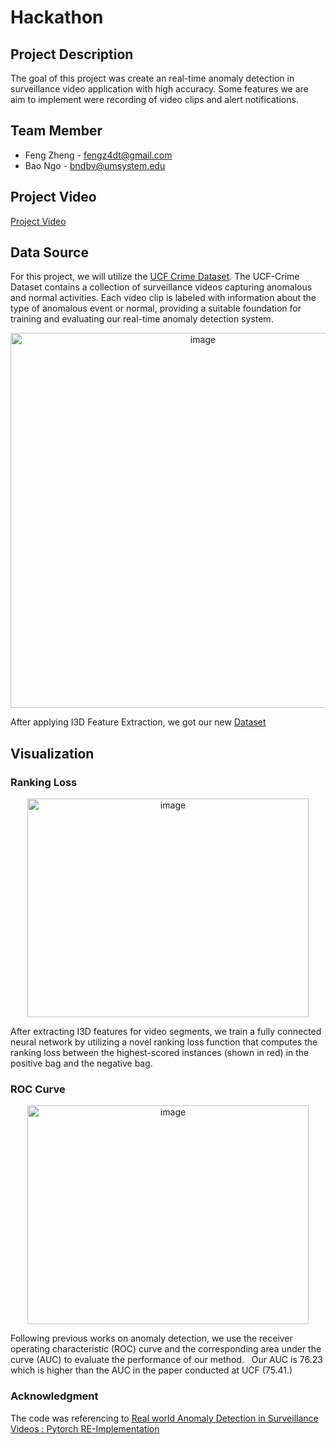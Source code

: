# Hackathon

## Project Description
The goal of this project was create an real-time anomaly detection in surveillance video application with high accuracy. Some features we are aim to implement were recording of video clips and alert notifications.


## Team Member
- Feng Zheng - fengz4dt@gmail.com
- Bao Ngo - bndbv@umsystem.edu


## Project Video
[Project Video](https://youtu.be/dRhIbL1m7nc)


## Data Source
For this project, we will utilize the [UCF Crime Dataset](https://www.dropbox.com/sh/75v5ehq4cdg5g5g/AABvnJSwZI7zXb8_myBA0CLHa?dl=0).
The UCF-Crime Dataset contains a collection of surveillance videos capturing anomalous and normal activities. Each video clip is labeled with information about the type of anomalous event or normal, providing a suitable foundation for training and evaluating our real-time anomaly detection system.
<p align="center">
  <img width="600" alt="image" src="https://github.com/Bao-Thien-Ngo/Hackathon/assets/46905932/cff800ea-27ea-4b03-b706-6a63ed974f0c">
</p>

After applying I3D Feature Extraction, we got our new [Dataset](https://mega.nz/folder/Pw1hlAwa#D7dWaoMUqWBp0vtUa9tIGw)


## Visualization

### Ranking Loss
<p align="center">
  <img width="450" height="350" alt="image" src="https://github.com/Bao-Thien-Ngo/Hackathon/assets/46905932/fcee5090-208d-4b28-ac41-0449d46ba5d6">
</p>
After extracting I3D features for video segments, we train a fully connected neural network by utilizing a novel ranking loss function that computes the ranking loss between the highest-scored instances (shown in red) in the positive bag and the negative bag.

### ROC Curve
<p align="center">
  <img width="450" height="350" alt="image" src="https://github.com/Bao-Thien-Ngo/Hackathon/assets/46905932/e5ce0f91-fbef-4409-a876-786e75dc99c0">
</p>
Following previous works on anomaly detection, we use the receiver operating characteristic (ROC) curve and the corresponding area under the curve (AUC) to evaluate the performance of our method.  
Our AUC is 76.23 which is higher than the AUC in the paper conducted at UCF (75.41.)

### Acknowledgment
The code was referencing to [Real world Anomaly Detection in Surveillance Videos : Pytorch RE-Implementation](https://github.com/seominseok0429/Real-world-Anomaly-Detection-in-Surveillance-Videos-pytorch#reslut)


